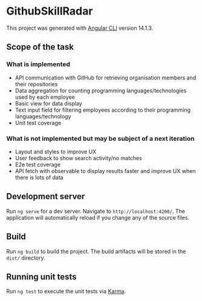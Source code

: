 # GithubSkillRadar

This project was generated with [Angular CLI](https://github.com/angular/angular-cli) version 14.1.3.

## Scope of the task

### What is implemented
- API communication with GitHub for retrieving organisation members and their repositories
- Data aggregation for counting programming languages/technologies used by each employee
- Basic view for data display
- Text input field for filtering employees according to their programming languages/technology
- Unit test coverage

### What is not implemented but may be subject of a next iteration
- Layout and styles to improve UX
- User feedback to show search activity/no matches
- E2e test coverage
- API fetch with observable to display results faster and improve UX when there is lots of data

## Development server

Run `ng serve` for a dev server. Navigate to `http://localhost:4200/`. The application will automatically reload if you change any of the source files.

## Build

Run `ng build` to build the project. The build artifacts will be stored in the `dist/` directory.

## Running unit tests

Run `ng test` to execute the unit tests via [Karma](https://karma-runner.github.io).

